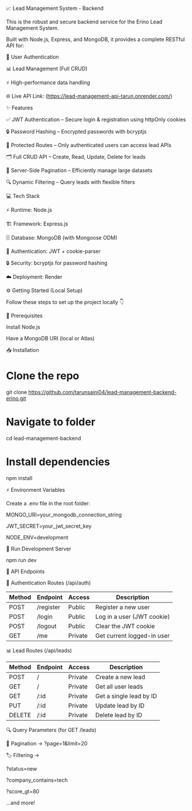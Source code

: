 📈 Lead Management System - Backend

This is the robust and secure backend service for the Erino Lead Management System.

Built with Node.js, Express, and MongoDB, it provides a complete RESTful API for:

🔑 User Authentication

📊 Lead Management (Full CRUD)

⚡ High-performance data handling

🌐 Live API Link: (https://lead-management-api-tarun.onrender.com/)


✨ Features

✅ JWT Authentication – Secure login & registration using httpOnly cookies

🔒 Password Hashing – Encrypted passwords with bcryptjs

🔐 Protected Routes – Only authenticated users can access lead APIs

🗂️ Full CRUD API – Create, Read, Update, Delete for leads

📄 Server-Side Pagination – Efficiently manage large datasets

🔍 Dynamic Filtering – Query leads with flexible filters


💻 Tech Stack

⚡ Runtime: Node.js

🏗️ Framework: Express.js

🗄️ Database: MongoDB (with Mongoose ODM)

🔑 Authentication: JWT + cookie-parser

🔒 Security: bcryptjs for password hashing

☁️ Deployment: Render


⚙️ Getting Started (Local Setup)

Follow these steps to set up the project locally 👇

📌 Prerequisites

Install Node.js

Have a MongoDB URI (local or Atlas)

📥 Installation

# Clone the repo
git clone https://github.com/tarunsaini04/lead-management-backend-erino.git

# Navigate to folder
cd lead-management-backend

# Install dependencies
npm install


⚡ Environment Variables

Create a .env file in the root folder:

MONGO_URI=your_mongodb_connection_string

JWT_SECRET=your_jwt_secret_key

NODE_ENV=development

🚀 Run Development Server

npm run dev


📖 API Endpoints

🔑 Authentication Routes (/api/auth)

| Method | Endpoint  | Access  | Description                |
| ------ | --------- | ------- | -------------------------- |
| POST   | /register | Public  | Register a new user        |
| POST   | /login    | Public  | Log in a user (JWT cookie) |
| POST   | /logout   | Public  | Clear the JWT cookie       |
| GET    | /me       | Private | Get current logged-in user |


📊 Lead Routes (/api/leads)

| Method | Endpoint | Access  | Description             |
| ------ | -------- | ------- | ----------------------- |
| POST   | /        | Private | Create a new lead       |
| GET    | /        | Private | Get all user leads      |
| GET    | /\:id    | Private | Get a single lead by ID |
| PUT    | /\:id    | Private | Update lead by ID       |
| DELETE | /\:id    | Private | Delete lead by ID       |


🔍 Query Parameters (for GET /leads)

📄 Pagination → ?page=1&limit=20

🏷️ Filtering →

?status=new

?company_contains=tech

?score_gt=80

...and more!



